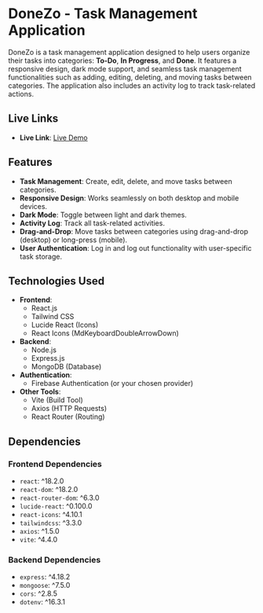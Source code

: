 # DoneZo - Task Management Application

DoneZo is a task management application designed to help users organize their tasks into categories: **To-Do**, **In Progress**, and **Done**. It features a responsive design, dark mode support, and seamless task management functionalities such as adding, editing, deleting, and moving tasks between categories. The application also includes an activity log to track task-related actions.

## Live Links

- **Live Link**: [Live Demo](https://donezo66.netlify.app/)  

## Features

- **Task Management**: Create, edit, delete, and move tasks between categories.
- **Responsive Design**: Works seamlessly on both desktop and mobile devices.
- **Dark Mode**: Toggle between light and dark themes.
- **Activity Log**: Track all task-related activities.
- **Drag-and-Drop**: Move tasks between categories using drag-and-drop (desktop) or long-press (mobile).
- **User Authentication**: Log in and log out functionality with user-specific task storage.

## Technologies Used

- **Frontend**:
  - React.js
  - Tailwind CSS
  - Lucide React (Icons)
  - React Icons (MdKeyboardDoubleArrowDown)
- **Backend**:
  - Node.js
  - Express.js
  - MongoDB (Database)
- **Authentication**:
  - Firebase Authentication (or your chosen provider)
- **Other Tools**:
  - Vite (Build Tool)
  - Axios (HTTP Requests)
  - React Router (Routing)

## Dependencies

### Frontend Dependencies

- `react`: ^18.2.0
- `react-dom`: ^18.2.0
- `react-router-dom`: ^6.3.0
- `lucide-react`: ^0.100.0
- `react-icons`: ^4.10.1
- `tailwindcss`: ^3.3.0
- `axios`: ^1.5.0
- `vite`: ^4.4.0

### Backend Dependencies

- `express`: ^4.18.2
- `mongoose`: ^7.5.0
- `cors`: ^2.8.5
- `dotenv`: ^16.3.1

